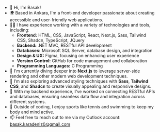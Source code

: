 - 👋 Hi, I’m Basak!
- 🌍 Based in Ankara, I'm a front-end developer passionate about creating accessible and user-friendly web applications.
- 👨‍💻 I have experience working with a variety of technologies and tools, including:
  - **Frontend:** HTML, CSS, JavaScript, React, Next.js, Sass, Tailwind CSS, Shadcn, TypeScript, JQuery
  - **Backend:** .NET MVC, RESTful API development
  - **Databases:** Microsoft SQL Server, database design, and integration
  - **Design & UX:** Figma, focusing on enhancing user experience
  - **Version Control:** GitHub for code management and collaboration
  - **Programming Languages:** C Programming
- 🚀 I'm currently diving deeper into **Next.js** to leverage server-side rendering and other modern web development techniques.
- 🎨 I’m also exploring advanced styling techniques with **Sass**, **Tailwind CSS**, and **Shadcn** to create visually appealing and responsive designs.
- 🔧 With my backend experience, I've worked on connecting RESTful APIs and databases, ensuring seamless data flow and integration across different systems.
- 🎾 Outside of coding, I enjoy sports like tennis and swimming to keep my body and mind active.
- 📫 Feel free to reach out to me via my Outlook account: basak.karadeniz0@gmail.com

<!---
basakrdnz/basakrdnz is a ✨ special ✨ repository because its `README.md` (this file) appears on your GitHub profile.
You can click the Preview link to take a look at your changes.
--->
